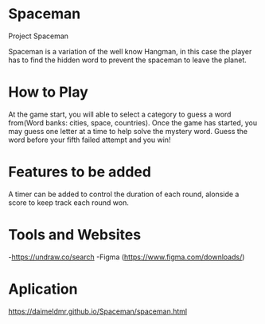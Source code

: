 # Spaceman
Project Spaceman 

Spaceman is a variation of the  well know Hangman,  in this case the player has to find the hidden word to prevent the spaceman to leave the planet.

# How to Play
At the game start, you will able to select a category to guess a word from(Word banks: cities, space, countries). Once the game has started, you may guess one letter at a time to help solve the mystery word. Guess the word before your fifth failed attempt and you win!

# Features to be added
A timer can be added to control the duration of each round, alonside a score to keep track each round won.

# Tools and Websites
-https://undraw.co/search
-Figma (https://www.figma.com/downloads/)

# Aplication
https://daimeldmr.github.io/Spaceman/spaceman.html
